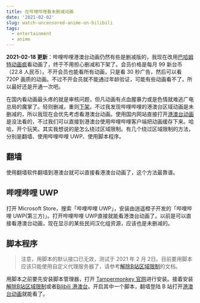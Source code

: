 ```yaml
---
title: 在哔哩哔哩看未删减动画
date: '2021-02-02'
slug: watch-uncensored-anime-on-bilibili
tags:
  - entertainment
  - anime
---
```


**2021-02-18 更新**：哔哩哔哩港澳台动画仍然有些是删减版的，我现在改用[巴哈姆特动画疯](https://ani.gamer.com.tw/)看动画了，终于不用担心删减和下架了。会员价格是每月 99 新台币（22.8 人民币）。不开会员也能看所有动画，只是看 30 秒广告，然后可以看 720P 画质的动画。不过不开会员就不能通过年龄验证，可能有些动画看不了。所以最好还是开通一次吧。

在国内看动画最头疼的就是审核问题，但凡动画有点血腥暴力或是色情就难逃广电总局的魔掌了。轻则删减，重则[下架](https://zh.wikipedia.org/wiki/2015%E5%B9%B4%E6%97%A5%E6%9C%AC%E5%8A%A8%E7%94%BB%E5%9C%A8%E4%B8%AD%E5%9B%BD%E5%A4%A7%E9%99%86%E4%B8%8B%E6%9E%B6%E4%BA%8B%E4%BB%B6)。不过我发现哔哩哔哩的港澳台区域动画是未删减的，所以我现在会优先考虑看港澳台动画。使用国内网站直接打开[港澳台动画](https://www.bilibili.com/bangumi/play/ss26954)是没法看的，不过我们可以直接到港澳台使用哔哩哔哩客户端把动画缓存下来。哈哈，开个玩笑。其实我想说的是怎么绕过区域限制。有几个绕过区域限制的方法，分别是翻墙、使用哔哩哔哩 UWP、使用脚本程序。

## 翻墙

使用翻墙软件翻墙到港澳台就可以直接看港澳台动画了，这个方法最靠谱。

## 哔哩哔哩 UWP

打开 Microsoft Store，搜索「哔哩哔哩 UWP」，安装由逍遥橙子开发的「哔哩哔哩 UWP(第三方)」。打开哔哩哔哩 UWP直接就能看港澳台动画了。以前是可以直接看港澳台动画，现在显示的某些民间汉化组资源，应该也是未删减的。

## 脚本程序

> 注意，用脚本的默认接口已无效，测试于 2021 年 2 月 2日。目前要用脚本应该只能使用自定义代理服务器了，请参考[解除B站区域限制](https://greasyfork.org/en/scripts/25718-%E8%A7%A3%E9%99%A4b%E7%AB%99%E5%8C%BA%E5%9F%9F%E9%99%90%E5%88%B6)的文档。

用脚本之前要先安装脚本管理器，打开 [Tampermonkey 官网](https://www.tampermonkey.net/)进行安装。接着安装[解除B站区域限制](https://greasyfork.org/en/scripts/25718-%E8%A7%A3%E9%99%A4b%E7%AB%99%E5%8C%BA%E5%9F%9F%E9%99%90%E5%88%B6)或者[Bilibili 港澳台](https://greasyfork.org/en/scripts/375881-bilibili-%E6%B8%AF%E6%BE%B3%E5%8F%B0)。开启其中一个脚本，翻墙登陆 B 站打开[港澳台动画](https://www.bilibili.com/bangumi/media/md25832466/)就能看了。
